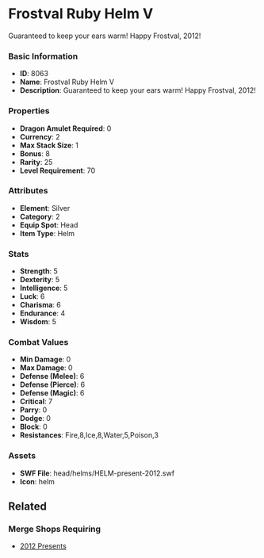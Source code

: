 # Frostval Ruby Helm V

Guaranteed to keep your ears warm! Happy Frostval, 2012!

### Basic Information

- **ID**: 8063
- **Name**: Frostval Ruby Helm V
- **Description**: Guaranteed to keep your ears warm! Happy Frostval, 2012!

### Properties

- **Dragon Amulet Required**: 0
- **Currency**: 2
- **Max Stack Size**: 1
- **Bonus**: 8
- **Rarity**: 25
- **Level Requirement**: 70

### Attributes

- **Element**: Silver
- **Category**: 2
- **Equip Spot**: Head
- **Item Type**: Helm

### Stats

- **Strength**: 5
- **Dexterity**: 5
- **Intelligence**: 5
- **Luck**: 6
- **Charisma**: 6
- **Endurance**: 4
- **Wisdom**: 5

### Combat Values

- **Min Damage**: 0
- **Max Damage**: 0
- **Defense (Melee)**: 6
- **Defense (Pierce)**: 6
- **Defense (Magic)**: 6
- **Critical**: 7
- **Parry**: 0
- **Dodge**: 0
- **Block**: 0
- **Resistances**: Fire,8,Ice,8,Water,5,Poison,3

### Assets

- **SWF File**: head/helms/HELM-present-2012.swf
- **Icon**: helm

## Related

### Merge Shops Requiring

- [2012 Presents](../merge-shops/126-2012-presents.md)

